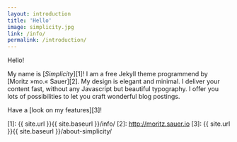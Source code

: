 ```yaml
---
layout: introduction
title: 'Hello'
image: simplicity.jpg
link: /info/
permalink: /introduction/
---
```

Hello!

My name is [*Simplicity*][1]! I am a free Jekyll theme programmend by [Moritz »mo.« Sauer][2]. My design is elegant and minimal. I deliver your content fast, without any Javascript but beautiful typography. I offer you lots of possibilities to let you craft wonderful blog postings.

Have a [look on my features][3]!



 [1]: {{ site.url }}{{ site.baseurl }}/info/
 [2]: http://moritz.sauer.io
 [3]: {{ site.url }}{{ site.baseurl }}/about-simplicity/